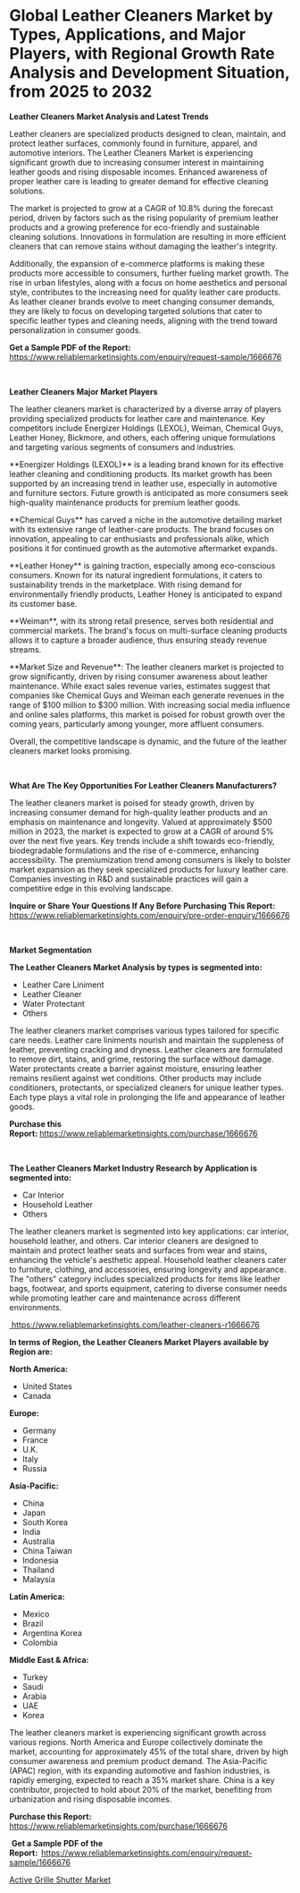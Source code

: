 <p><h1>Global Leather Cleaners Market by Types, Applications, and Major Players, with Regional Growth Rate Analysis and Development Situation, from 2025 to 2032</h1></p><p><strong>Leather Cleaners Market Analysis and Latest Trends</strong></p>
<p><p>Leather cleaners are specialized products designed to clean, maintain, and protect leather surfaces, commonly found in furniture, apparel, and automotive interiors. The Leather Cleaners Market is experiencing significant growth due to increasing consumer interest in maintaining leather goods and rising disposable incomes. Enhanced awareness of proper leather care is leading to greater demand for effective cleaning solutions. </p><p>The market is projected to grow at a CAGR of 10.8% during the forecast period, driven by factors such as the rising popularity of premium leather products and a growing preference for eco-friendly and sustainable cleaning solutions. Innovations in formulation are resulting in more efficient cleaners that can remove stains without damaging the leather's integrity. </p><p>Additionally, the expansion of e-commerce platforms is making these products more accessible to consumers, further fueling market growth. The rise in urban lifestyles, along with a focus on home aesthetics and personal style, contributes to the increasing need for quality leather care products. As leather cleaner brands evolve to meet changing consumer demands, they are likely to focus on developing targeted solutions that cater to specific leather types and cleaning needs, aligning with the trend toward personalization in consumer goods.</p></p>
<p><strong>Get a Sample PDF of the Report:&nbsp;</strong> <a href="https://www.reliablemarketinsights.com/enquiry/request-sample/1666676?utm_campaign=2209&utm_medium=2&utm_source=Github&utm_content=ia&utm_term=06032025&utm_id=leather-cleaners">https://www.reliablemarketinsights.com/enquiry/request-sample/1666676</a></p>
<p>&nbsp;</p>
<p><strong>Leather Cleaners Major Market Players</strong></p>
<p><p>The leather cleaners market is characterized by a diverse array of players providing specialized products for leather care and maintenance. Key competitors include Energizer Holdings (LEXOL), Weiman, Chemical Guys, Leather Honey, Bickmore, and others, each offering unique formulations and targeting various segments of consumers and industries.</p><p>**Energizer Holdings (LEXOL)** is a leading brand known for its effective leather cleaning and conditioning products. Its market growth has been supported by an increasing trend in leather use, especially in automotive and furniture sectors. Future growth is anticipated as more consumers seek high-quality maintenance products for premium leather goods.</p><p>**Chemical Guys** has carved a niche in the automotive detailing market with its extensive range of leather-care products. The brand focuses on innovation, appealing to car enthusiasts and professionals alike, which positions it for continued growth as the automotive aftermarket expands.</p><p>**Leather Honey** is gaining traction, especially among eco-conscious consumers. Known for its natural ingredient formulations, it caters to sustainability trends in the marketplace. With rising demand for environmentally friendly products, Leather Honey is anticipated to expand its customer base.</p><p>**Weiman**, with its strong retail presence, serves both residential and commercial markets. The brand's focus on multi-surface cleaning products allows it to capture a broader audience, thus ensuring steady revenue streams.</p><p>**Market Size and Revenue**: The leather cleaners market is projected to grow significantly, driven by rising consumer awareness about leather maintenance. While exact sales revenue varies, estimates suggest that companies like Chemical Guys and Weiman each generate revenues in the range of $100 million to $300 million. With increasing social media influence and online sales platforms, this market is poised for robust growth over the coming years, particularly among younger, more affluent consumers. </p><p>Overall, the competitive landscape is dynamic, and the future of the leather cleaners market looks promising.</p></p>
<p>&nbsp;</p>
<p><strong>What Are The Key Opportunities For Leather Cleaners Manufacturers?</strong></p>
<p><p>The leather cleaners market is poised for steady growth, driven by increasing consumer demand for high-quality leather products and an emphasis on maintenance and longevity. Valued at approximately $500 million in 2023, the market is expected to grow at a CAGR of around 5% over the next five years. Key trends include a shift towards eco-friendly, biodegradable formulations and the rise of e-commerce, enhancing accessibility. The premiumization trend among consumers is likely to bolster market expansion as they seek specialized products for luxury leather care. Companies investing in R&D and sustainable practices will gain a competitive edge in this evolving landscape.</p></p>
<p><strong>Inquire or Share Your Questions If Any Before Purchasing This Report:</strong> <a href="https://www.reliablemarketinsights.com/enquiry/pre-order-enquiry/1666676?utm_campaign=2209&utm_medium=2&utm_source=Github&utm_content=ia&utm_term=06032025&utm_id=leather-cleaners">https://www.reliablemarketinsights.com/enquiry/pre-order-enquiry/1666676</a></p>
<p>&nbsp;</p>
<p><strong>Market Segmentation</strong></p>
<p><strong>The Leather Cleaners Market Analysis by types is segmented into:</strong></p>
<p><ul><li>Leather Care Liniment</li><li>Leather Cleaner</li><li>Water Protectant</li><li>Others</li></ul></p>
<p><p>The leather cleaners market comprises various types tailored for specific care needs. Leather care liniments nourish and maintain the suppleness of leather, preventing cracking and dryness. Leather cleaners are formulated to remove dirt, stains, and grime, restoring the surface without damage. Water protectants create a barrier against moisture, ensuring leather remains resilient against wet conditions. Other products may include conditioners, protectants, or specialized cleaners for unique leather types. Each type plays a vital role in prolonging the life and appearance of leather goods.</p></p>
<p><strong>Purchase this Report:&nbsp;</strong><a href="https://www.reliablemarketinsights.com/purchase/1666676?utm_campaign=2209&utm_medium=2&utm_source=Github&utm_content=ia&utm_term=06032025&utm_id=leather-cleaners">https://www.reliablemarketinsights.com/purchase/1666676</a></p>
<p>&nbsp;</p>
<p><strong>The Leather Cleaners Market Industry Research by Application is segmented into:</strong></p>
<p><ul><li>Car Interior</li><li>Household Leather</li><li>Others</li></ul></p>
<p><p>The leather cleaners market is segmented into key applications: car interior, household leather, and others. Car interior cleaners are designed to maintain and protect leather seats and surfaces from wear and stains, enhancing the vehicle's aesthetic appeal. Household leather cleaners cater to furniture, clothing, and accessories, ensuring longevity and appearance. The "others" category includes specialized products for items like leather bags, footwear, and sports equipment, catering to diverse consumer needs while promoting leather care and maintenance across different environments.</p></p>
<p><a href="https://www.reliablemarketinsights.com/leather-cleaners-r1666676?utm_campaign=2209&utm_medium=2&utm_source=Github&utm_content=ia&utm_term=06032025&utm_id=leather-cleaners">&nbsp;https://www.reliablemarketinsights.com/leather-cleaners-r1666676</a></p>
<p><strong>In terms of Region, the Leather Cleaners Market Players available by Region are:</strong></p>
<p>
    <p> <strong> North America: </strong>
        <ul>
            <li>United States</li>
            <li>Canada</li>
        </ul>
        </p> 
    <p> <strong> Europe: </strong>
        <ul>
            <li>Germany</li>
            <li>France</li>
            <li>U.K.</li>
            <li>Italy</li>
            <li>Russia</li>
        </ul>
        </p> 
    <p> <strong> Asia-Pacific: </strong>
        <ul>
            <li>China</li>
            <li>Japan</li>
            <li>South Korea</li>
            <li>India</li>
            <li>Australia</li>
            <li>China Taiwan</li>
            <li>Indonesia</li>
            <li>Thailand</li>
            <li>Malaysia</li>
        </ul>
        </p> 
    <p> <strong> Latin America: </strong>
        <ul>
            <li>Mexico</li>
            <li>Brazil</li>
            <li>Argentina Korea</li>
            <li>Colombia</li>
        </ul>
        </p> 
    <p> <strong> Middle East & Africa: </strong>
        <ul>
            <li>Turkey</li>
            <li>Saudi</li>
            <li>Arabia</li>
            <li>UAE</li>
            <li>Korea</li>
        </ul>
    </p>
    </p>
<p><p>The leather cleaners market is experiencing significant growth across various regions. North America and Europe collectively dominate the market, accounting for approximately 45% of the total share, driven by high consumer awareness and premium product demand. The Asia-Pacific (APAC) region, with its expanding automotive and fashion industries, is rapidly emerging, expected to reach a 35% market share. China is a key contributor, projected to hold about 20% of the market, benefiting from urbanization and rising disposable incomes.</p></p>
<p><strong>Purchase this Report: </strong><a href="https://www.reliablemarketinsights.com/purchase/1666676?utm_campaign=2209&utm_medium=2&utm_source=Github&utm_content=ia&utm_term=06032025&utm_id=leather-cleaners">https://www.reliablemarketinsights.com/purchase/1666676</a></p>
<p>&nbsp;<strong>Get a Sample PDF of the Report:&nbsp;&nbsp;</strong><a href="https://www.reliablemarketinsights.com/enquiry/request-sample/1666676?utm_campaign=2209&utm_medium=2&utm_source=Github&utm_content=ia&utm_term=06032025&utm_id=leather-cleaners">https://www.reliablemarketinsights.com/enquiry/request-sample/1666676</a></p>
<p><strong></strong></p>
<p><p><a href="https://github.com/mauripalmi/Market-Research-Report-List-6/blob/main/active-grille-shutter-market.md?utm_campaign=2209&utm_medium=2&utm_source=Github&utm_content=ia&utm_term=06032025&utm_id=leather-cleaners">Active Grille Shutter Market</a></p></p>